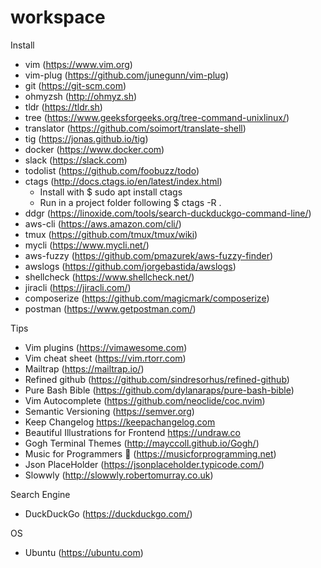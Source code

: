 # workspace

Install

- vim (https://www.vim.org)
- vim-plug (https://github.com/junegunn/vim-plug)
- git (https://git-scm.com)
- ohmyzsh (http://ohmyz.sh)
- tldr (https://tldr.sh)
- tree (https://www.geeksforgeeks.org/tree-command-unixlinux/)
- translator (https://github.com/soimort/translate-shell)
- tig (https://jonas.github.io/tig)
- docker (https://www.docker.com)
- slack (https://slack.com)
- todolist (https://github.com/foobuzz/todo)
- ctags (http://docs.ctags.io/en/latest/index.html)
  - Install with $ sudo apt install ctags
  - Run in a project folder following $ ctags -R .
- ddgr (https://linoxide.com/tools/search-duckduckgo-command-line/)
- aws-cli (https://aws.amazon.com/cli/)
- tmux (https://github.com/tmux/tmux/wiki)
- mycli (https://www.mycli.net/)
- aws-fuzzy (https://github.com/pmazurek/aws-fuzzy-finder)
- awslogs (https://github.com/jorgebastida/awslogs)
- shellcheck (https://www.shellcheck.net/)
- jiracli (https://jiracli.com/)
- composerize (https://github.com/magicmark/composerize)
- postman (https://www.getpostman.com/)

Tips

- Vim plugins (https://vimawesome.com)
- Vim cheat sheet (https://vim.rtorr.com)
- Mailtrap (https://mailtrap.io/)
- Refined github (https://github.com/sindresorhus/refined-github)
- Pure Bash Bible (https://github.com/dylanaraps/pure-bash-bible)
- Vim Autocomplete (https://github.com/neoclide/coc.nvim)
- Semantic Versioning (https://semver.org)
- Keep Changelog https://keepachangelog.com
- Beautiful Illustrations for Frontend https://undraw.co
- Gogh Terminal Themes (http://mayccoll.github.io/Gogh/)
- Music for Programmers 🎵 (https://musicforprogramming.net)
- Json PlaceHolder (https://jsonplaceholder.typicode.com/)
- Slowwly (http://slowwly.robertomurray.co.uk)

Search Engine

- DuckDuckGo (https://duckduckgo.com/)

OS

- Ubuntu (https://ubuntu.com)
